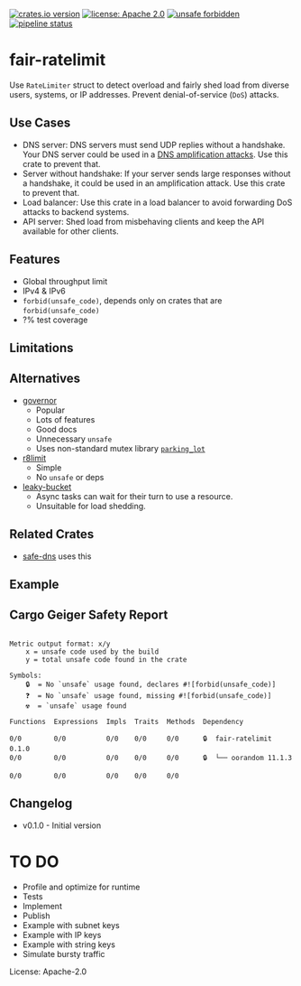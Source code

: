 [![crates.io version](https://img.shields.io/crates/v/fair-ratelimit.svg)](https://crates.io/crates/fair-ratelimit)
[![license: Apache 2.0](https://gitlab.com/leonhard-llc/ops/-/raw/main/license-apache-2.0.svg)](https://gitlab.com/leonhard-llc/ops/-/raw/main/fair-ratelimit/LICENSE)
[![unsafe forbidden](https://gitlab.com/leonhard-llc/ops/-/raw/main/unsafe-forbidden.svg)](https://github.com/rust-secure-code/safety-dance/)
[![pipeline status](https://gitlab.com/leonhard-llc/ops/badges/main/pipeline.svg)](https://gitlab.com/leonhard-llc/ops/-/pipelines)

# fair-ratelimit

Use `RateLimiter` struct to detect overload and
fairly shed load from diverse users, systems, or IP addresses.
Prevent denial-of-service (`DoS`) attacks.

## Use Cases
- DNS server: DNS servers must send UDP replies without a handshake.
  Your DNS server could be used in a
  [DNS amplification attacks](https://www.cisa.gov/uscert/ncas/alerts/TA13-088A).
  Use this crate to prevent that.
- Server without handshake: If your server sends large responses without a handshake,
  it could be used in an amplification attack.  Use this crate to prevent that.
- Load balancer: Use this crate in a load balancer to avoid forwarding DoS attacks to
  backend systems.
- API server: Shed load from misbehaving clients
  and keep the API available for other clients.

## Features
- Global throughput limit
- IPv4 & IPv6
- `forbid(unsafe_code)`, depends only on crates that are `forbid(unsafe_code)`
- ?% test coverage

## Limitations

## Alternatives
- [governor](https://crates.io/crates/governor)
  - Popular
  - Lots of features
  - Good docs
  - Unnecessary `unsafe`
  - Uses non-standard mutex library [`parking_lot`](https://crates.io/crates/parking_lot)
- [r8limit](https://crates.io/crates/r8limit)
  - Simple
  - No `unsafe` or deps
- [leaky-bucket](https://crates.io/crates/leaky-bucket)
  - Async tasks can wait for their turn to use a resource.
  - Unsuitable for load shedding.

## Related Crates
- [safe-dns](https://crates.io/crates/safe-dns) uses this

## Example

## Cargo Geiger Safety Report
```

Metric output format: x/y
    x = unsafe code used by the build
    y = total unsafe code found in the crate

Symbols: 
    🔒  = No `unsafe` usage found, declares #![forbid(unsafe_code)]
    ❓  = No `unsafe` usage found, missing #![forbid(unsafe_code)]
    ☢️  = `unsafe` usage found

Functions  Expressions  Impls  Traits  Methods  Dependency

0/0        0/0          0/0    0/0     0/0      🔒  fair-ratelimit 0.1.0
0/0        0/0          0/0    0/0     0/0      🔒  └── oorandom 11.1.3

0/0        0/0          0/0    0/0     0/0    

```
## Changelog
- v0.1.0 - Initial version

# TO DO
- Profile and optimize for runtime
- Tests
- Implement
- Publish
- Example with subnet keys
- Example with IP keys
- Example with string keys
- Simulate bursty traffic

License: Apache-2.0
